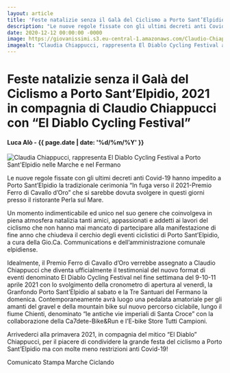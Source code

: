 ```yaml
---
layout: article
title: 'Feste natalizie senza il Galà del Ciclismo a Porto Sant’Elpidio, 2021 in compagnia di Claudio Chiappucci con “El Diablo Cycling Festival”'
description: "Le nuove regole fissate con gli ultimi decreti anti Covid-19 hanno impedito a Porto Sant’Elpidio la tradizionale cerimonia “In fuga verso il 2021-Premio Ferro di Cavallo d’Oro” che si sarebbe dovuta svolgere in questi giorni presso il ristorante Perla sul Mare."
date: 2020-12-12 00:00:00 -0000
image: https://giovanissimi.s3.eu-central-1.amazonaws.com/Claudio-Chiappucci-1+(1).jpg
imagealt: "Claudia Chiappucci, rappresenta El Diablo Cycling Festival a Porto Sant'Elpidio nelle Marche e nel Fermano"
---
```


# Feste natalizie senza il Galà del Ciclismo a Porto Sant’Elpidio, 2021 in compagnia di Claudio Chiappucci con “El Diablo Cycling Festival”

#### Luca Alò - {{ page.date | date: '%d/%m/%Y' }}

![Claudia Chiappucci, rappresenta El Diablo Cycling Festival a Porto Sant'Elpidio nelle Marche e nel Fermano](https://giovanissimi.s3.eu-central-1.amazonaws.com/Claudio-Chiappucci-1+(1).jpg)

Le nuove regole fissate con gli ultimi decreti anti Covid-19 hanno impedito a Porto Sant’Elpidio la tradizionale cerimonia “In fuga verso il 2021-Premio Ferro di Cavallo d’Oro” che si sarebbe dovuta svolgere in questi giorni presso il ristorante Perla sul Mare.

Un momento indimenticabile ed unico nel suo genere che coinvolgeva in piena atmosfera natalizia tanti amici, appassionati e addetti ai lavori del ciclismo che non hanno mai mancato di partecipare alla manifestazione di fine anno che chiudeva il cerchio degli eventi ciclistici di Porto Sant’Elpidio, a cura della Gio.Ca. Communications e dell’amministrazione comunale elpidiense.

Idealmente, il Premio Ferro di Cavallo d’Oro verrebbe assegnato a Claudio Chiappucci che diventa ufficialmente il testimonial del nuovo format di eventi denominato El Diablo Cycling Festival nel fine settimana del 9-10-11 aprile 2021 con lo svolgimento della cronometro di apertura al venerdì, la Granfondo Porto Sant’Elpidio al sabato e la Tre Santuari del Fermano la domenica. Contemporaneamente avrà luogo una pedalata amatoriale per gli amanti del gravel e della mountain bike sul nuovo percorso ciclabile, lungo il fiume Chienti, denominato “le antiche vie imperiali di Santa Croce” con la collaborazione della Ca7dete-Bike&Run e l’E-bike Store Tutti Campioni.

Arrivederci alla primavera 2021, in compagnia del mitico “El Diablo” Chiappucci, per il piacere di condividere la grande festa del ciclismo a Porto Sant’Elpidio ma con molte meno restrizioni anti Covid-19!

Comunicato Stampa Marche Ciclando